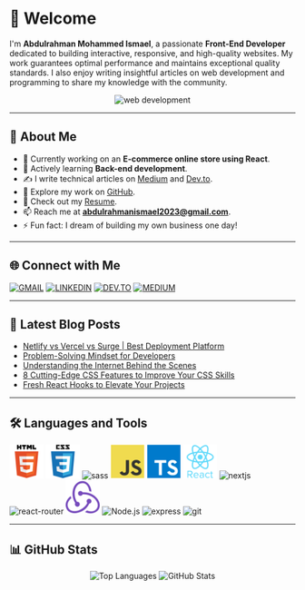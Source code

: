 # 👋 Welcome

I'm **Abdulrahman Mohammed Ismael**, a passionate **Front-End Developer** dedicated to building interactive, responsive, and high-quality websites. My work guarantees optimal performance and maintains exceptional quality standards. I also enjoy writing insightful articles on web development and programming to share my knowledge with the community.

<div align="center">
 <img src="https://assets.zyrosite.com/Aq20eV79zLfpXV6b/web-development-content-animated-A856GXrXQ9SM17oe.gif" alt="web development">
</div>

---

## 🚀 About Me

- 🔭 Currently working on an **E-commerce online store using React**.
- 🌱 Actively learning **Back-end development**.
- ✍️ I write technical articles on [Medium](https://medium.com/@DevAbdulrahman) and [Dev.to](https://dev.to/abdulrahmanismael).
- 💼 Explore my work on [GitHub](https://github.com/AbdulrahmanIsmael).
- 📄 Check out my [Resume](https://drive.google.com/file/d/1Lf3H6iQzETgkKIy4LYMgI0SwFwUu4n88/view?usp=sharing).
- 📫 Reach me at **<abdulrahmanismael2023@gmail.com>**.
- ⚡ Fun fact: I dream of building my own business one day!

---

## 🌐 Connect with Me

[![GMAIL](https://img.shields.io/badge/Gmail-D14836?style=for-the-badge&logo=gmail&logoColor=white)](https://mail.google.com/mail/u/0/#sent?compose=CllgCHrglzjNcTGxWSVWmCSkzwJHJjdHVpPNlRBHmtXsmxWFvRdnnCqCnrWwWchmPFkQlCWrkDq)
[![LINKEDIN](https://img.shields.io/badge/LinkedIn-0077B5?style=for-the-badge&logo=linkedin&logoColor=white)](www.linkedin.com/in/abdulrahmanismael)
[![DEV.TO](https://img.shields.io/badge/dev.to-0A0A0A?style=for-the-badge&logo=devdotto&logoColor=white)](https://dev.to/abdulrahmanismael)
[![MEDIUM](https://img.shields.io/badge/Medium-12100E?style=for-the-badge&logo=medium&logoColor=white)](https://medium.com/@DevAbdulrahman)

---

## 📜 Latest Blog Posts

- [Netlify vs Vercel vs Surge | Best Deployment Platform](https://dev.to/abdulrahmanismael/netlify-vs-vercel-vs-surge-the-best-platform-i-use-to-deploy-your-projects--56m5)
- [Problem-Solving Mindset for Developers](https://dev.to/abdulrahmanismael/you-are-not-bad-at-problem-solving-as-you-think-you-are-just-on-the-right-path-motivated-speech-for-developers-36mk)
- [Understanding the Internet Behind the Scenes](https://medium.com/@DevAbdulrahman/how-does-the-internet-work-behind-the-scenes-862aa48e1000)
- [8 Cutting-Edge CSS Features to Improve Your CSS Skills](https://medium.com/@DevAbdulrahman/revolutionize-your-css-skills-with-these-8-cutting-edge-css-features-870b70b8f940)
- [Fresh React Hooks to Elevate Your Projects](https://medium.com/@DevAbdulrahman/unlocking-the-power-of-react-fresh-hooks-to-expand-your-development-toolkit-35f87d87dfbf)

---

## 🛠️ Languages and Tools

<p align="left">
  <img src="https://raw.githubusercontent.com/devicons/devicon/master/icons/html5/html5-original-wordmark.svg" alt="html5" width="60" height="60"/>
  <img src="https://raw.githubusercontent.com/devicons/devicon/master/icons/css3/css3-original-wordmark.svg" alt="css3" width="60" height="60"/>
  <img src="https://www.vectorlogo.zone/logos/sass-lang/sass-lang-icon.svg" alt="sass" width="60" height="60"/>
  <img src="https://raw.githubusercontent.com/devicons/devicon/master/icons/javascript/javascript-original.svg" alt="javascript" width="60" height="60"/>
  <img src="https://raw.githubusercontent.com/devicons/devicon/master/icons/typescript/typescript-original.svg" alt="typescript" width="60" height="60"/>
  <img src="https://raw.githubusercontent.com/devicons/devicon/master/icons/react/react-original-wordmark.svg" alt="react" width="60" height="60"/>
  <img src="https://www.vectorlogo.zone/logos/nextjs/nextjs-ar21.svg" alt="nextjs" width="60" height="60"/>
  <img src="https://www.vectorlogo.zone/logos/reactrouter/reactrouter-ar21.svg" alt="react-router" width="60" height="60"/>
  <img src="https://raw.githubusercontent.com/devicons/devicon/master/icons/redux/redux-original.svg" alt="redux" width="60" height="60"/>
  <img src="https://www.vectorlogo.zone/logos/nodejs/nodejs-horizontal.svg" alt="Node.js" width="90" height="60"/>
  <img src="https://www.vectorlogo.zone/logos/expressjs/expressjs-ar21~bgwhite.svg" alt="express" width="80" height="60"/>
  <img src="https://www.vectorlogo.zone/logos/git-scm/git-scm-icon.svg" alt="git" width="60" height="60"/>
</p>

---

## 📊 GitHub Stats

<p align="center">
  <img src="https://github-readme-stats.vercel.app/api/top-langs?username=abdulrahmanismael&show_icons=true&theme=dark&locale=en&layout=compact" alt="Top Languages" />
  <img src="https://github-readme-stats.vercel.app/api?username=abdulrahmanismael&show_icons=true&theme=dark&locale=en" alt="GitHub Stats" />
</p>

